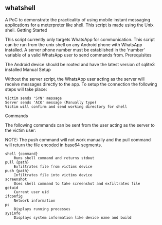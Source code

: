 whatshell
---------

A PoC to demonstrate the practicality of using mobile instant messaging applications for a meterpreter like shell. This script is made using the Unix shell.
Getting Started

This script currently only targets WhatsApp for communication. This script can be run from the unix shell on any Android phone with WhatsApp installed. A server phone number must be established in the 'number' variable of a valid WhatsApp user to send commands from.
Prerequisites

The Android device should be rooted and have the latest version of sqlite3 installed
Manual Setup

Without the server script, the WhatsApp user acting as the server will receive messages directly to the app. To setup the connection the following steps will take place:

    Victim sends 'SYN' message
    Server sends 'ACK' message (Manually type)
    Victim will confirm and send working directory for shell

Commands

The following commands can be sent from the user acting as the server to the victim user:

NOTE: The push command will not work manually and the pull command will return the file encoded in base64 segments.

    shell {command}
        Runs shell command and returns stdout
    pull {path}
        Exfiltrates file from victims device
    push {path}
        Infiltrates file into victims device
    screenshot
        Uses shell command to take screenshot and exfiltrates file
    getuid
        Current user uid
    ifconfig
        Network information
    ps
        Displays running processes
    sysinfo
        Displays system information like device name and build

